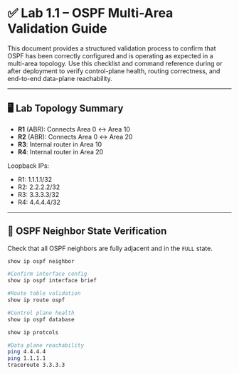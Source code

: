 # ✅ Lab 1.1 – OSPF Multi-Area Validation Guide

This document provides a structured validation process to confirm that OSPF has been correctly configured and is operating as expected in a multi-area topology. Use this checklist and command reference during or after deployment to verify control-plane health, routing correctness, and end-to-end data-plane reachability.

---

## 🖥️ Lab Topology Summary

- **R1** (ABR): Connects Area 0 ↔ Area 10
- **R2** (ABR): Connects Area 0 ↔ Area 20
- **R3**: Internal router in Area 10
- **R4**: Internal router in Area 20

Loopback IPs:
- R1: 1.1.1.1/32
- R2: 2.2.2.2/32
- R3: 3.3.3.3/32
- R4: 4.4.4.4/32

---

## 🧪 OSPF Neighbor State Verification

Check that all OSPF neighbors are fully adjacent and in the `FULL` state.

```bash
show ip ospf neighbor

#Confirm interface config
show ip ospf interface brief

#Route table validation
show ip route ospf

#Control plane health
show ip ospf database

show ip protcols

#Data plane reachability
ping 4.4.4.4
ping 1.1.1.1 
traceroute 3.3.3.3
